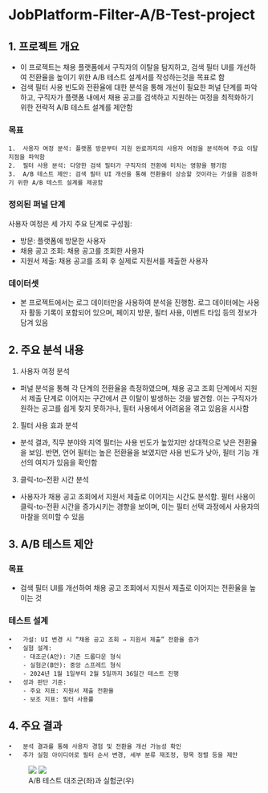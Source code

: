 # JobPlatform-Filter-A/B-Test-project

## 1. 프로젝트 개요


- 이 프로젝트는 채용 플랫폼에서 구직자의 이탈을 탐지하고, 검색 필터 UI를 개선하여 전환율을 높이기 위한 A/B 테스트 설계서를 작성하는것을 목표로 함
- 검색 필터 사용 빈도와 전환율에 대한 분석을 통해 개선이 필요한 퍼널 단계를 파악하고, 구직자가 플랫폼 내에서 채용 공고를 검색하고 지원하는 여정을 최적화하기 위한 전략적 A/B 테스트 설계를 제안함

### 목표

	1.	사용자 여정 분석: 플랫폼 방문부터 지원 완료까지의 사용자 여정을 분석하여 주요 이탈 지점을 파악함
	2.	필터 사용 분석: 다양한 검색 필터가 구직자의 전환에 미치는 영향을 평가함
	3.	A/B 테스트 제안: 검색 필터 UI 개선을 통해 전환율이 상승할 것이라는 가설을 검증하기 위한 A/B 테스트 설계를 제공함


### 정의된 퍼널 단계

사용자 여정은 세 가지 주요 단계로 구성됨:
- 방문: 플랫폼에 방문한 사용자
- 채용 공고 조회: 채용 공고를 조회한 사용자
- 지원서 제출: 채용 공고를 조회 후 실제로 지원서를 제출한 사용자


### 데이터셋

- 본 프로젝트에서는 로그 데이터만을 사용하여 분석을 진행함. 로그 데이터에는 사용자 활동 기록이 포함되어 있으며, 페이지 방문, 필터 사용, 이벤트 타임 등의 정보가 담겨 있음


## 2. 주요 분석 내용

1. 사용자 여정 분석

- 퍼널 분석을 통해 각 단계의 전환율을 측정하였으며, 채용 공고 조회 단계에서 지원서 제출 단계로 이어지는 구간에서 큰 이탈이 발생하는 것을 발견함. 이는 구직자가 원하는 공고를 쉽게 찾지 못하거나, 필터 사용에서 어려움을 겪고 있음을 시사함

2. 필터 사용 효과 분석

- 분석 결과, 직무 분야와 지역 필터는 사용 빈도가 높았지만 상대적으로 낮은 전환율을 보임. 반면, 언어 필터는 높은 전환율을 보였지만 사용 빈도가 낮아, 필터 기능 개선의 여지가 있음을 확인함

3. 클릭-to-전환 시간 분석

- 사용자가 채용 공고 조회에서 지원서 제출로 이어지는 시간도 분석함. 필터 사용이 클릭-to-전환 시간을 증가시키는 경향을 보이며, 이는 필터 선택 과정에서 사용자의 마찰을 의미할 수 있음


## 3. A/B 테스트 제안

### 목표

- 검색 필터 UI를 개선하여 채용 공고 조회에서 지원서 제출로 이어지는 전환율을 높이는 것

### 테스트 설계

	•	가설: UI 변경 시 “채용 공고 조회 → 지원서 제출” 전환율 증가
	•	실험 설계:
		- 대조군(A안): 기존 드롭다운 형식
		- 실험군(B안): 중앙 스프레드 형식
		- 2024년 1월 1일부터 2월 5일까지 36일간 테스트 진행
	•	성과 판단 기준:
		- 주요 지표: 지원서 제출 전환율
		- 보조 지표: 필터 사용률

## 4. 주요 결과

	•	분석 결과를 통해 사용자 경험 및 전환율 개선 가능성 확인
	•	추가 실험 아이디어로 필터 순서 변경, 세부 분류 재조정, 항목 정렬 등을 제안


<figure class="half">  
	<a href="link"><img src="https://github.com/user-attachments/assets/fb50ca2d-964b-40bf-8607-ff801da7f5df"></a>  
	<a href="link"><img src="https://github.com/user-attachments/assets/fb2bdcd1-8a19-4b7d-99f1-e0fd1c38bd05"></a>  
<figcaption>A/B 테스트 대조군(좌)과 실험군(우)</figcaption></figure>
